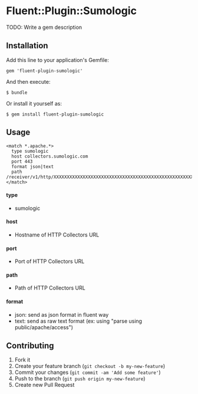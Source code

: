 # Fluent::Plugin::Sumologic

TODO: Write a gem description

## Installation

Add this line to your application's Gemfile:

    gem 'fluent-plugin-sumologic'

And then execute:

    $ bundle

Or install it yourself as:

    $ gem install fluent-plugin-sumologic

## Usage


    <match *.apache.*>
	  type sumologic
      host collectors.sumologic.com
      port 443
      format json|text
      path /receiver/v1/http/XXXXXXXXXXXXXXXXXXXXXXXXXXXXXXXXXXXXXXXXXXXXXXXXXXXXXXXXX==
	</match>


#### type
- sumologic

#### host
- Hostname of HTTP Collectors URL

#### port
- Port of HTTP Collectors URL

#### path
- Path of HTTP Collectors URL

#### format
- json: send as json format in fluent way
- text: send as raw text format (ex: using "parse using public/apache/access")

## Contributing

1. Fork it
2. Create your feature branch (`git checkout -b my-new-feature`)
3. Commit your changes (`git commit -am 'Add some feature'`)
4. Push to the branch (`git push origin my-new-feature`)
5. Create new Pull Request
